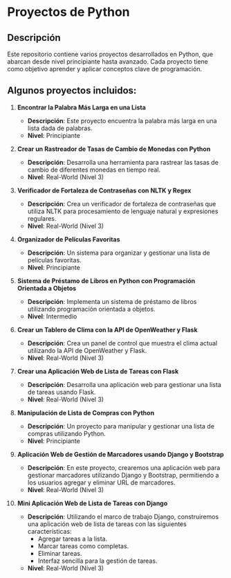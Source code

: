 # Proyectos de Python

## Descripción

Este repositorio contiene varios proyectos desarrollados en Python, que abarcan desde nivel principiante hasta avanzado. Cada proyecto tiene como objetivo aprender y aplicar conceptos clave de programación.

## Algunos proyectos incluidos:

1. **Encontrar la Palabra Más Larga en una Lista**
   - **Descripción**: Este proyecto encuentra la palabra más larga en una lista dada de palabras.
   - **Nivel**: Principiante

2. **Crear un Rastreador de Tasas de Cambio de Monedas con Python**
   - **Descripción**: Desarrolla una herramienta para rastrear las tasas de cambio de diferentes monedas en tiempo real.
   - **Nivel**: Real-World (Nivel 3)

3. **Verificador de Fortaleza de Contraseñas con NLTK y Regex**
   - **Descripción**: Crea un verificador de fortaleza de contraseñas que utiliza NLTK para procesamiento de lenguaje natural y expresiones regulares.
   - **Nivel**: Real-World (Nivel 3)

4. **Organizador de Películas Favoritas**
   - **Descripción**: Un sistema para organizar y gestionar una lista de películas favoritas.
   - **Nivel**: Principiante

5. **Sistema de Préstamo de Libros en Python con Programación Orientada a Objetos**
   - **Descripción**: Implementa un sistema de préstamo de libros utilizando programación orientada a objetos.
   - **Nivel**: Intermedio

6. **Crear un Tablero de Clima con la API de OpenWeather y Flask**
   - **Descripción**: Crea un panel de control que muestra el clima actual utilizando la API de OpenWeather y Flask.
   - **Nivel**: Real-World (Nivel 3)

7. **Crear una Aplicación Web de Lista de Tareas con Flask**
   - **Descripción**: Desarrolla una aplicación web para gestionar una lista de tareas usando Flask.
   - **Nivel**: Real-World (Nivel 3)

8. **Manipulación de Lista de Compras con Python**
   - **Descripción**: Un proyecto para manipular y gestionar una lista de compras utilizando Python.
   - **Nivel**: Principiante

9. **Aplicación Web de Gestión de Marcadores usando Django y Bootstrap**
   - **Descripción**: En este proyecto, crearemos una aplicación web para gestionar marcadores utilizando Django y Bootstrap, permitiendo a los usuarios agregar y eliminar URL de marcadores.
   - **Nivel**: Real-World (Nivel 3)

10. **Mini Aplicación Web de Lista de Tareas con Django**
    - **Descripción**: Utilizando el marco de trabajo Django, construiremos una aplicación web de lista de tareas con las siguientes características:
      - Agregar tareas a la lista.
      - Marcar tareas como completas.
      - Eliminar tareas.
      - Interfaz sencilla para la gestión de tareas.
    - **Nivel**: Real-World (Nivel 3)
